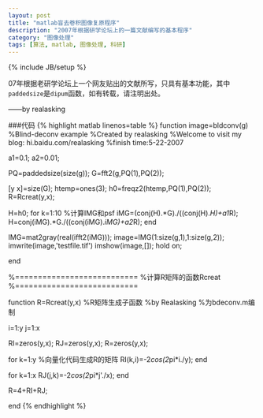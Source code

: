 ```yaml
---
layout: post
title: "matlab盲去卷积图像复原程序"
description: "2007年根据研学论坛上的一篇文献编写的基本程序"
category: "图像处理"
tags: [算法, matlab, 图像处理, 科研]
---
```

{% include JB/setup %}

07年根据老研学论坛上一个网友贴出的文献所写，只具有基本功能，其中`paddedsize`是`dipum`函数，如有转载，请注明出处。

——by realasking

###代码
{% highlight matlab linenos=table %}
function image=bldconv(g)
%Blind-deconv example
%Created by realasking
%Welcome to visit my blog: hi.baidu.com/realasking
%finish time:5-22-2007

a1=0.1;
a2=0.01;

PQ=paddedsize(size(g));
G=fft2(g,PQ(1),PQ(2));

[y x]=size(G);
htemp=ones(3);
h0=freqz2(htemp,PQ(1),PQ(2));
R=Rcreat(y,x);

H=h0;
for k=1:10 %计算IMG和psf
iMG=(conj(H).*G)./((conj(H).*H)+a1*R);
H=conj(iMG).*G./((conj(iMG).*iMG)+a2*R);
end

IMG=mat2gray(real(ifft2(iMG)));
image=IMG(1:size(g,1),1:size(g,2));
imwrite(image,'testfile.tif')
imshow(image,[]);
hold on;

end

%===========================
%计算R矩阵的函数Rcreat
%===========================

function R=Rcreat(y,x)
%R矩阵生成子函数
%by Realasking
%为bdeconv.m编制

i=1:y
j=1:x

RI=zeros(y,x);
RJ=zeros(y,x);
R=zeros(y,x);

for k=1:y %向量化代码生成R的矩阵
RI(k,i)=-2*cos(2*pi*i./y);
end

for k=1:x
RJ(j,k)=-2*cos(2*pi*j'./x);
end

R=4+RI+RJ;

end
{% endhighlight %}

